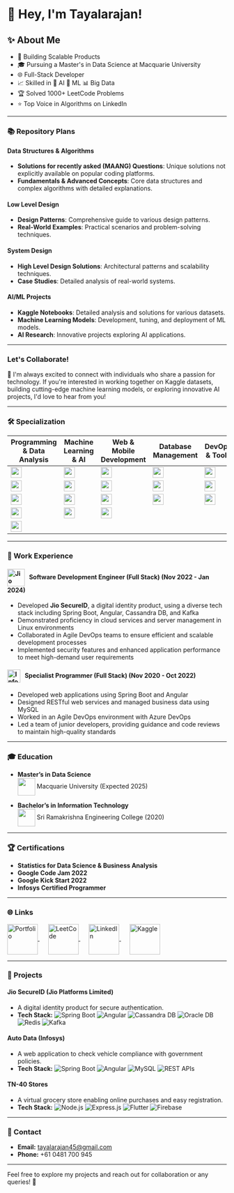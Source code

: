 # 👋 Hey, I'm Tayalarajan!

## ✨ About Me

- 🚀 Building Scalable Products
- 🎓 Pursuing a Master's in Data Science at Macquarie University
- 🌐 Full-Stack Developer
- 📈 Skilled in 🤖 AI 🧠 ML 📊 Big Data
- 🏆 Solved 1000+ LeetCode Problems
- ⭐️ Top Voice in Algorithms on LinkedIn

---

### 📚 Repository Plans

#### Data Structures & Algorithms
- **Solutions for recently asked (MAANG) Questions**: Unique solutions not explicitly available on popular coding platforms.
- **Fundamentals & Advanced Concepts**: Core data structures and complex algorithms with detailed explanations.

#### Low Level Design
- **Design Patterns**: Comprehensive guide to various design patterns.
- **Real-World Examples**: Practical scenarios and problem-solving techniques.

#### System Design
- **High Level Design Solutions**: Architectural patterns and scalability techniques.
- **Case Studies**: Detailed analysis of real-world systems.

#### AI/ML Projects
- **Kaggle Notebooks**: Detailed analysis and solutions for various datasets.
- **Machine Learning Models**: Development, tuning, and deployment of ML models.
- **AI Research**: Innovative projects exploring AI applications.

---

### Let's Collaborate!
💫 I'm always excited to connect with individuals who share a passion for technology. If you're interested in working together on Kaggle datasets, building cutting-edge machine learning models, or exploring innovative AI projects, I'd love to hear from you!

---

### 🛠️ Specialization

| **Programming & Data Analysis** | **Machine Learning & AI** | **Web & Mobile Development** | **Database Management** | **DevOps & Tools** |
| --- | --- | --- | --- | --- |
| <img src="https://img.shields.io/badge/Python-3776AB?logo=python&logoColor=white" height="25"> | <img src="https://img.shields.io/badge/TensorFlow-FF6F00?logo=tensorflow&logoColor=white" height="25"> | <img src="https://img.shields.io/badge/Java-007396?logo=java&logoColor=white" height="25"> | <img src="https://img.shields.io/badge/MySQL-4479A1?logo=mysql&logoColor=white" height="25"> | <img src="https://img.shields.io/badge/Git-F05032?logo=git&logoColor=white" height="25"> |
| <img src="https://img.shields.io/badge/Statistics-6DB33F?logo=statistical&logoColor=white" height="25"> | <img src="https://img.shields.io/badge/Keras-D00000?logo=keras&logoColor=white" height="25"> | <img src="https://img.shields.io/badge/Spring_Boot-6DB33F?logo=spring-boot&logoColor=white" height="25"> | <img src="https://img.shields.io/badge/MongoDB-47A248?logo=mongodb&logoColor=white" height="25"> | <img src="https://img.shields.io/badge/Jenkins-D24939?logo=jenkins&logoColor=white" height="25"> |
| <img src="https://img.shields.io/badge/Pandas-150458?logo=pandas&logoColor=white" height="25"> | <img src="https://img.shields.io/badge/Hadoop-66CCFF?logo=apache-hadoop&logoColor=white" height="25"> | <img src="https://img.shields.io/badge/Angular-DD0031?logo=angular&logoColor=white" height="25"> | <img src="https://img.shields.io/badge/Cassandra-1287B1?logo=apache-cassandra&logoColor=white" height="25"> | <img src="https://img.shields.io/badge/Docker-2496ED?logo=docker&logoColor=white" height="25"> |
| <img src="https://img.shields.io/badge/Numpy-013243?logo=numpy&logoColor=white" height="25"> | <img src="https://img.shields.io/badge/PyTorch-EE4C2C?logo=pytorch&logoColor=white" height="25"> | <img src="https://img.shields.io/badge/Flutter-02569B?logo=flutter&logoColor=white" height="25"> |  |  |
| <img src="https://img.shields.io/badge/Scikit--learn-F7931E?logo=scikit-learn&logoColor=white" height="25"> |  |  |  |  |

---

### 💼 Work Experience

#### <img src="https://upload.wikimedia.org/wikipedia/commons/b/bf/Reliance_Jio_Logo.svg" alt="Jio" height="40" align="center"> &nbsp; Software Development Engineer (Full Stack) (Nov 2022 - Jan 2024)
- Developed **Jio SecureID**, a digital identity product, using a diverse tech stack including Spring Boot, Angular, Cassandra DB, and Kafka
- Demonstrated proficiency in cloud services and server management in Linux environments
- Collaborated in Agile DevOps teams to ensure efficient and scalable development processes
- Implemented security features and enhanced application performance to meet high-demand user requirements

#### <img src="https://upload.wikimedia.org/wikipedia/commons/thumb/9/95/Infosys_logo.svg/1200px-Infosys_logo.svg.png" alt="Infosys" height="30" align="center"> &nbsp; Specialist Programmer (Full Stack) (Nov 2020 - Oct 2022)
- Developed web applications using Spring Boot and Angular
- Designed RESTful web services and managed business data using MySQL
- Worked in an Agile DevOps environment with Azure DevOps
- Led a team of junior developers, providing guidance and code reviews to maintain high-quality standards

---

### 🎓 Education
- **Master’s in Data Science**  
  <img src="https://logowik.com/content/uploads/images/macquarie-university5860.jpg" height="40" align="center"> Macquarie University (Expected 2025)
  
- **Bachelor’s in Information Technology**  
  <img src="https://scontent.fsyd4-2.fna.fbcdn.net/v/t39.30808-6/273434605_342554354546964_7674559154051460081_n.jpg?_nc_cat=106&ccb=1-7&_nc_sid=5f2048&_nc_ohc=q7VqlfvptKcQ7kNvgE_cpos&_nc_ht=scontent.fsyd4-2.fna&oh=00_AYB1tj2cQIljt72dXegxsFQuywsuz1X6-Os5iKGDloUNxw&oe=6652A69E" height="40" align="center"> Sri Ramakrishna Engineering College (2020)

---

### 🏆 Certifications

- **Statistics for Data Science & Business Analysis**
- **Google Code Jam 2022**
- **Google Kick Start 2022**
- **Infosys Certified Programmer**

---

### 🌐 Links
<a href="https://www.tayalarajan.com/" target="_blank">
  <img src="https://static-00.iconduck.com/assets.00/globe-icon-2048x2048-la3vxx3a.png" height="70" align="center" alt="Portfolio">
</a>
&nbsp;&nbsp;&nbsp;&nbsp;
<a href="https://leetcode.com/u/Tayalarajan/" target="_blank">
  <img src="https://assets.leetcode.com/static_assets/public/images/LeetCode_Sharing.png" height="70" align="center" alt="LeetCode">
</a>
&nbsp;&nbsp;&nbsp;&nbsp;
<a href="https://www.linkedin.com/in/tayala-rajan/" target="_blank">
  <img src="https://upload.wikimedia.org/wikipedia/commons/c/ca/LinkedIn_logo_initials.png" height="70" align="center" alt="LinkedIn">
</a>
&nbsp;&nbsp;&nbsp;&nbsp;
<a href="https://www.kaggle.com/tayalarajan" target="_blank">
  <img src="https://upload.wikimedia.org/wikipedia/commons/f/f4/Kaggle_Logo.svg" height="70" align="center" alt="Kaggle">
</a>

---

### 📱 Projects

#### **Jio SecureID (Jio Platforms Limited)**
- A digital identity product for secure authentication.
- **Tech Stack:** ![Spring Boot](https://img.shields.io/badge/-Spring%20Boot-black?style=flat-square&logo=spring) ![Angular](https://img.shields.io/badge/-Angular-black?style=flat-square&logo=angular) ![Cassandra DB](https://img.shields.io/badge/-Cassandra%20DB-black?style=flat-square&logo=apache-cassandra) ![Oracle DB](https://img.shields.io/badge/-Oracle%20DB-black?style=flat-square&logo=oracle) ![Redis](https://img.shields.io/badge/-Redis-black?style=flat-square&logo=redis) ![Kafka](https://img.shields.io/badge/-Kafka-black?style=flat-square&logo=apache-kafka)

#### **Auto Data (Infosys)**
- A web application to check vehicle compliance with government policies.
- **Tech Stack:** ![Spring Boot](https://img.shields.io/badge/-Spring%20Boot-black?style=flat-square&logo=spring) ![Angular](https://img.shields.io/badge/-Angular-black?style=flat-square&logo=angular) ![MySQL](https://img.shields.io/badge/-MySQL-black?style=flat-square&logo=mysql) ![REST APIs](https://img.shields.io/badge/-REST%20APIs-black?style=flat-square&logo=rest)

#### **TN-40 Stores**
- A virtual grocery store enabling online purchases and easy registration.
- **Tech Stack:** ![Node.js](https://img.shields.io/badge/-Node.js-black?style=flat-square&logo=node.js) ![Express.js](https://img.shields.io/badge/-Express.js-black?style=flat-square&logo=express) ![Flutter](https://img.shields.io/badge/-Flutter-black?style=flat-square&logo=flutter) ![Firebase](https://img.shields.io/badge/-Firebase-black?style=flat-square&logo=firebase)

---

### 📧 Contact

- **Email:** tayalarajan45@gmail.com
- **Phone:** +61 0481 700 945

---

Feel free to explore my projects and reach out for collaboration or any queries! 🚀
